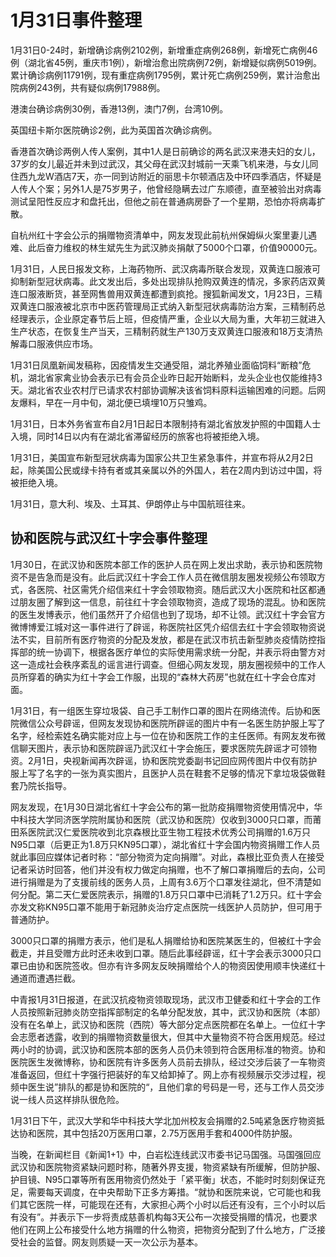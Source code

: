 # 1月31日事件整理

1月31日0-24时，新增确诊病例2102例，新增重症病例268例，新增死亡病例46例（湖北省45例，重庆市1例），新增治愈出院病例72例，新增疑似病例5019例。累计确诊病例11791例，现有重症病例1795例，累计死亡病例259例，累计治愈出院病例243例，共有疑似病例17988例。

港澳台确诊病例30例，香港13例，澳门7例，台湾10例。

英国纽卡斯尔医院确诊2例，此为英国首次确诊病例。

香港首次确诊两例人传人案例，其中1人是日前确诊的两名武汉来港夫妇的女儿，37岁的女儿最近并未到过武汉，其父母在武汉封城前一天乘飞机来港，与女儿同住西九龙W酒店7天，亦一同到访附近的丽思卡尔顿酒店及中环四季酒店，怀疑是人传人个案；另外1人是75岁男子，他曾经隐瞒去过广东顺德，直至被验出对病毒测试呈阳性反应才和盘托出，但他之前在普通病房卧了一个星期，恐怕亦将病毒扩散。

自杭州红十字会公示的捐赠物资清单中，网友发现此前杭州保姆纵火案里妻儿遇难、此后奋力维权的林生斌先生为武汉肺炎捐献了5000个口罩，价值90000元。

1月31日，人民日报发文称，上海药物所、武汉病毒所联合发现，双黄连口服液可抑制新型冠状病毒。此文发出后，多处出现排队抢购双黄连的情况，多家药店双黄连口服液断货，甚至网售兽用双黄连都遭到疯抢。搜狐新闻发文，1月23日，三精双黄连口服液被北京市中医药管理局正式纳入新型冠状病毒防治方案，三精制药总经理表示，企业原定春节后上班，但疫情严重，企业以大局为重，大年初三就进入生产状态，在恢复生产当天，三精制药就生产130万支双黄连口服液和18万支清热解毒口服液供应市场。

1月31日凤凰新闻发稿称，因疫情发生交通受阻，湖北养殖业面临饲料“断粮”危机，湖北省家禽业协会表示已有会员企业昨日起开始断料，龙头企业也仅能维持3天。湖北省农业农村厅已请求农村部协调解决该省饲料原料运输困难的问题。后网友爆料，早在一月中旬，湖北便已填埋10万只雏鸡。

1月31日，日本外务省宣布自2月1日起日本限制持有湖北省放发护照的中国籍人士入境，同时14日以内有在湖北省滞留经历的旅客也将被拒绝入境。

1月31日，美国宣布新型冠状病毒为国家公共卫生紧急事件，并宣布将从2月2日起，除美国公民或绿卡持有者或其亲属以外的外国人，若在2周内到访过中国，将被拒绝入境。

1月31日，意大利、埃及、土耳其、伊朗停止与中国航班往来。


## 协和医院与武汉红十字会事件整理

1月30日，在武汉协和医院本部工作的医护人员在网上发出求助，表示协和医院物资不是告急而是没有。此后武汉红十字会工作人员在微信朋友圈发视频公布领取方式，各医院、社区需凭介绍信来红十字会领取物资。随后武汉大小医院和社区都通过朋友圈了解到这一信息，前往红十字会领取物资，造成了现场的混乱。协和医院的医生发博表示，他们虽然开了介绍信也到了现场，却不让领。武汉红十字会官方微博博爱江城对这一事件进行了辟谣，称医院社区凭介绍信去红十字会领取物资说法不实，目前所有医疗物资的分配及发放，都是在武汉市抗击新型肺炎疫情防控指挥部的统一协调下，根据各医疗单位的实际使用需求统一分配，并表示将由警方对这一造成社会秩序紊乱的谣言进行调查。但细心网友发现，朋友圈视频中的工作人员所穿着的确实为红十字会工作服，出现的“森林大药房”也就在红十字会仓库对面。

1月31日，有一组医生穿垃圾袋、自己手工制作口罩的图片在网络流传。后协和医院微信公众号辟谣，但网友发现协和医院所辟谣的图片中有一名医生防护服上写了名字，经检索姓名确实能对应上与一位在协和医院工作的主任医师。有网友发布微信聊天图片，表示协和医院辟谣乃武汉红十字会施压，要求医院先辟谣才可领物资。2月1日，央视新闻再次辟谣，协和医院党委副书记回应网传图片中仅有防护服上写了名字的一张为真实图片，且医护人员在鞋套不足够的情况下拿垃圾袋做鞋套乃院长指导。

网友发现，在1月30日湖北省红十字会公布的第一批防疫捐赠物资使用情况中，华中科技大学同济医学院附属协和医院（武汉协和医院）仅收到3000只口罩，而莆田系医院武汉仁爱医院收到北京森根比亚生物工程技术优秀公司捐赠的1.6万只N95口罩（后更正为1.8万只KN95口罩），湖北省红十字会国内物资捐赠工作人员就此事回应媒体记者时称：“部分物资为定向捐赠”。对此，森根比亚负责人在接受记者采访时回答，他们并没有权力做定向捐赠，也不了解口罩捐赠后的去向，公司进行捐赠是为了支援前线的医务人员，上周有3.6万个口罩发往湖北，但不清楚如何分配。第二天仁爱医院表示，捐赠的1.8万只口罩中已消耗了1.2万只。红十字会亦发文称KN95口罩不能用于新冠肺炎治疗定点医院一线医护人员防护，但可用于普通防护。

3000只口罩的捐赠方表示，他们是私人捐赠给协和医院某医生的，但被红十字会截走，并且受赠方此时还未收到口罩。随后此事经辟谣，红十字会表示3000只口罩已由协和医院签收。但亦有许多网友反映捐赠给个人的物资因使用顺丰快递红十通道而遭遇拦截。

中青报1月31日报道，在武汉抗疫物资领取现场，武汉市卫健委和红十字会的工作人员按照新冠肺炎防空指挥部制定的名单分配发放，其中，武汉协和医院（本部）没有在名单上，武汉协和医院（西院）等大部分定点医院都在名单上。一位红十字会志愿者透露，收到的捐赠物资数量很大，但其中大量物资不符合医用规范。经过两小时的协调，武汉协和医院本部的医务人员仍未领到符合医用标准的物资。协和医院医生发微博称，协和医院有许多医务人员前去排队，经过交涉后装了一车物资准备返回，但红十字强行把装好的车又给卸掉了。网上亦有视频展示交涉过程，视频中医生说”排队的都是协和医院的“，且他们拿的号码是一号，还与工作人员交涉说一线人员这样排队很危险。

1月31日下午，武汉大学和华中科技大学北加州校友会捐赠的2.5吨紧急医疗物资抵达协和医院，其中包括20万医用口罩，2.75万医用手套和4000件防护服。

当晚，在新闻栏目《新闻1+1》中，白岩松连线武汉市委书记马国强。马国强回应武汉协和医院物资紧缺问题时称，随著外界支援，物资紧缺有所缓解，但防护服、护目镜、N95口罩等所有医用物资仍然处于「紧平衡」状态，不能时时刻刻保证充足，需要每天调度，在中央帮助下正多方筹措。“就协和医院来说，它可能也和我们其它医院一样，可能现在还有，大家担心两个小时以后还有没有，三个小时以后有没有”。并表示下一步将责成慈善机构每3天公布一次接受捐赠的情况，也要求他们在网上公布接受什么地方捐赠的什么物资，把物资分配到了什么地方，广泛接受社会的监督。网友则质疑一天一次公示为基本。
